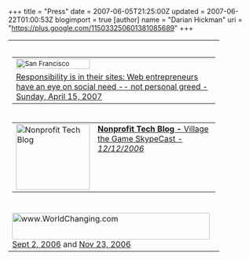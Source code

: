 +++
title = "Press"
date = 2007-06-05T21:25:00Z
updated = 2007-06-22T01:00:53Z
blogimport = true 
[author]
	name = "Darian Hickman"
	uri = "https://plus.google.com/115033250601381085689"
+++

<table style="text-align: left; width: 430px;" border="0" cellpadding="2" cellspacing="2"><tbody><tr style=""><td style="width: 504px;"><span style="font-size:85%;"><a href="http://www.sfgate.com/chronicle/"><br /></a></span> <table style="text-align: left; width: 100%;" border="0" cellpadding="2" cellspacing="2"> <tbody> <tr style=""> <td><span style="font-size:85%;"><a href="http://www.sfgate.com/chronicle/"><img src="http://www.sfgate.com/templates/brands/chronicle/images/chronicle_logo.gif" alt="San Francisco Chronicle" border="0" height="21" hspace="0" vspace="0" width="150" /></a></span></td> <td><span style="font-size:85%;"></span><br /></td> </tr><tr><td colspan="2" rowspan="1"><a href="http://www.sfgate.com/cgi-bin/article.cgi?f=/c/a/2007/04/15/BUG5SP63BR85.DTL">Responsibility is in their sites: Web entrepreneurs have an eye on social need -- not personal greed - Sunday, April 15, 2007</a></td></tr> </tbody> </table> <span style="font-size:85%;"></span></td> </tr> <tr style=""> <td style="width: 504px;"> <table style="text-align: left; width: 100%;" border="0" cellpadding="2" cellspacing="2"> <tbody> <tr> <td><a href="http://www.nonprofittechblog.org/village-the-gamesocial-entrepreneur-skypecast-4"><img style="border: 0px solid ; width: 150px; height: 134px;" alt="Nonprofit Tech Blog" src="http://www.nonprofittechblog.org/images/augustine.png" align="top" /></a></td> <td style="vertical-align: top;"><a href="http://www.nonprofittechblog.org/village-the-gamesocial-entrepreneur-skypecast-4"><span style="font-weight: bold;">Nonprofit Tech Blog - </span><em></em> </a><a href="http://www.nonprofittechblog.org/village-the-gamesocial-entrepreneur-skypecast-4">Village the Game SkypeCast </a><a href="http://www.nonprofittechblog.org/village-the-gamesocial-entrepreneur-skypecast-4"><span style="font-weight: bold;"></span><em>- 12/12/2006</em></a></td> </tr> </tbody> </table> <a href="http://www.nonprofittechblog.org/village-the-gamesocial-entrepreneur-skypecast-4"><span style="font-weight: bold;"><br /></span></a></td> </tr> <tr style=""> <td style="width: 504px;"><a href="http://www.worldchanging.com/archives//005398.html" border="0"><img style="border: 0px solid ; width: 402px; height: 54px;" src="http://www.worldchanging.com/siteimages/wclogo.gif" alt="www.WorldChanging.com" /></a><br /><a href="http://www.worldchanging.com/archives//004877.html">Sept 2, 2006</a> and <a href="http://www.worldchanging.com/archives//005398.html">Nov 23, 2006</a></td></tr></tbody></table>
